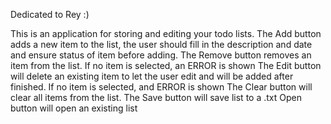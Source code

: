 Dedicated to Rey :)

This is an application for storing and editing your todo lists. 
The Add button adds a new item to the list, 
the user should fill in the description and date and ensure status of item before adding.
The Remove button removes an item from the list. 
If no item is selected, an ERROR is shown
The Edit button will delete an existing item to let the user edit and will be added after finished.
If no item is selected, and ERROR is shown
The Clear button will clear all items from the list.
The Save button will save list to a .txt
Open button will open an existing list
